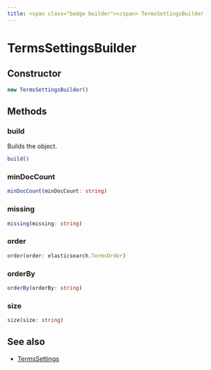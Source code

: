 ```yaml
---
title: <span class="badge builder"></span> TermsSettingsBuilder
---
```

# <span class="badge builder"></span> TermsSettingsBuilder

## Constructor

```typescript
new TermsSettingsBuilder()
```
## Methods

### <span class="badge object-method"></span> build

Builds the object.

```typescript
build()
```

### <span class="badge object-method"></span> minDocCount

```typescript
minDocCount(minDocCount: string)
```

### <span class="badge object-method"></span> missing

```typescript
missing(missing: string)
```

### <span class="badge object-method"></span> order

```typescript
order(order: elasticsearch.TermsOrder)
```

### <span class="badge object-method"></span> orderBy

```typescript
orderBy(orderBy: string)
```

### <span class="badge object-method"></span> size

```typescript
size(size: string)
```

## See also

 * <span class="badge object-type-interface"></span> [TermsSettings](./object-TermsSettings.md)
